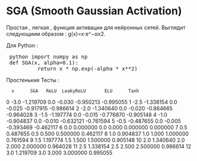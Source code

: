 # SGA (Smooth Gaussian Activation)

Простая , легкая , функция активации для нейронных сетей. Выглядит следующиим образом : g(x)=x⋅e^−αx2.

Для Python :

<pre> python import numpy as np
 def SGA(x, alpha=0.1):
          return x * np.exp(-alpha * x**2) </pre>

Простенькие Тесты :

      x      SGA   ReLU  LeakyReLU       ELU      Tanh
0  -3.0 -1.219709   0.0     -0.030 -0.950213 -0.995055
1  -2.5 -1.338154   0.0     -0.025 -0.917915 -0.986614
2  -2.0 -1.340640   0.0     -0.020 -0.864665 -0.964028
3  -1.5 -1.197774   0.0     -0.015 -0.776870 -0.905148
4  -1.0 -0.904837   0.0     -0.010 -0.632121 -0.761594
5  -0.5 -0.487655   0.0     -0.005 -0.393469 -0.462117
6   0.0  0.000000   0.0      0.000  0.000000  0.000000
7   0.5  0.487655   0.5      0.500  0.500000  0.462117
8   1.0  0.904837   1.0      1.000  1.000000  0.761594
9   1.5  1.197774   1.5      1.500  1.500000  0.905148
10  2.0  1.340640   2.0      2.000  2.000000  0.964028
11  2.5  1.338154   2.5      2.500  2.500000  0.986614
12  3.0  1.219709   3.0      3.000  3.000000  0.995055
